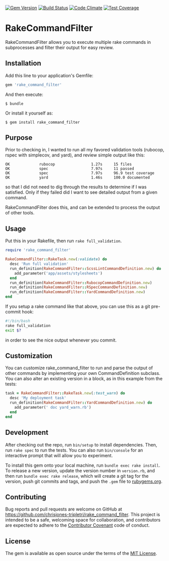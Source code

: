 [![Gem Version](https://badge.fury.io/rb/rake_command_filter.svg)](https://badge.fury.io/rb/rake_command_filter)
[![Build Status](https://travis-ci.org/chrisjones-tripletri/rake_command_filter.svg?branch=master)](https://travis-ci.org/chrisjones-tripletri/rake_command_filter)
[![Code Climate](https://codeclimate.com/github/chrisjones-tripletri/rake_command_filter/badges/gpa.svg)](https://codeclimate.com/github/chrisjones-tripletri/rake_command_filter)
[![Test Coverage](https://codeclimate.com/github/chrisjones-tripletri/rake_command_filter/badges/coverage.svg)](https://codeclimate.com/github/chrisjones-tripletri/rake_command_filter/coverage)

# RakeCommandFilter

RakeCommandFilter allows you to execute multiple rake commands in subprocesses and filter
their output for easy review.

## Installation

Add this line to your application's Gemfile:

```ruby
gem 'rake_command_filter'
```

And then execute:

    $ bundle

Or install it yourself as:

    $ gem install rake_command_filter

## Purpose

Prior to checking in, I wanted to run all my favored validation tools (rubocop, rspec with simplecov, and yard), 
and review simple output like this:

```
OK             rubocop                1.27s     15 files
OK             spec                   7.97s     11 passed
OK             spec                   7.97s     96.9 test coverage
OK             yard                   1.46s     100.0 documented
```

so that I did not need to dig through the results to determine if I was satisfied.   Only if they failed did I want to see detailed output from a given command.

RakeCommandFilter does this, and can be extended to process the output of other tools.

## Usage

Put this in your Rakefile, then run ```rake full_validation```.

```ruby
require 'rake_command_filter'

RakeCommandFilter::RakeTask.new(:validate) do
  desc 'Run full validation'
  run_definition(RakeCommandFilter::ScssLintCommandDefinition.new) do
    add_parameter('app/assets/stylesheets')
  end
  run_definition(RakeCommandFilter::RubocopCommandDefinition.new)
  run_definition(RakeCommandFilter::RSpecCommandDefinition.new)
  run_definition(RakeCommandFilter::YardCommandDefinition.new)
end
```

If you setup a rake command like that above, you can use this as a git pre-commit hook:

```bash
#!/bin/bash                                                                                                                                        
rake full_validation
exit $?
```
in order to see the nice output whenever you commit.

## Customization

You can customize rake_command_filter to run and parse the output of other
commands by implementing your own CommandDefinition subclass.  You can also
alter an existing version in a block, as in this example from the tests:

```ruby
task = RakeCommandFilter::RakeTask.new(:test_warn) do
  desc 'My deployment task'
  run_definition(RakeCommandFilter::YardCommandDefinition.new) do
    add_parameter(' doc yard_warn.rb')
  end
end
```

## Development

After checking out the repo, run `bin/setup` to install dependencies. Then, run `rake spec` to run the tests. You can also run `bin/console` for an interactive prompt that will allow you to experiment.

To install this gem onto your local machine, run `bundle exec rake install`. To release a new version, update the version number in `version.rb`, and then run `bundle exec rake release`, which will create a git tag for the version, push git commits and tags, and push the `.gem` file to [rubygems.org](https://rubygems.org).

## Contributing

Bug reports and pull requests are welcome on GitHub at https://github.com/chrisjones-tripletri/rake_command_filter. This project is intended to be a safe, welcoming space for collaboration, and contributors are expected to adhere to the [Contributor Covenant](http://contributor-covenant.org) code of conduct.


## License

The gem is available as open source under the terms of the [MIT License](http://opensource.org/licenses/MIT).

